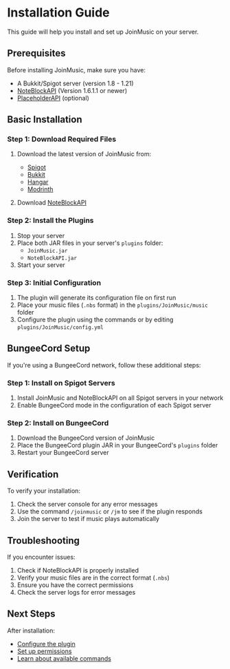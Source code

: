 # Installation Guide

This guide will help you install and set up JoinMusic on your server.

## Prerequisites

Before installing JoinMusic, make sure you have:

- A Bukkit/Spigot server (version 1.8 - 1.21)
- [NoteBlockAPI](https://www.spigotmc.org/resources/noteblockapi.19287/) (Version 1.6.1.1 or newer)
- [PlaceholderAPI](https://www.spigotmc.org/resources/placeholderapi.6245/) (optional)

## Basic Installation

### Step 1: Download Required Files
1. Download the latest version of JoinMusic from:
   - [Spigot](https://www.spigotmc.org/resources/joinmusic.78169/)
   - [Bukkit](https://dev.bukkit.org/projects/joinmusik)
   - [Hangar](https://hangar.papermc.io/T0biii/JoinMusic)
   - [Modrinth](https://modrinth.com/plugin/joinmusic)

2. Download [NoteBlockAPI](https://www.spigotmc.org/resources/noteblockapi.19287/)

### Step 2: Install the Plugins
1. Stop your server
2. Place both JAR files in your server's `plugins` folder:
   - `JoinMusic.jar`
   - `NoteBlockAPI.jar`
3. Start your server

### Step 3: Initial Configuration
1. The plugin will generate its configuration file on first run
2. Place your music files (`.nbs` format) in the `plugins/JoinMusic/music` folder
3. Configure the plugin using the commands or by editing `plugins/JoinMusic/config.yml`

## BungeeCord Setup

If you're using a BungeeCord network, follow these additional steps:

### Step 1: Install on Spigot Servers
1. Install JoinMusic and NoteBlockAPI on all Spigot servers in your network
2. Enable BungeeCord mode in the configuration of each Spigot server

### Step 2: Install on BungeeCord
1. Download the BungeeCord version of JoinMusic
2. Place the BungeeCord plugin JAR in your BungeeCord's `plugins` folder
3. Restart your BungeeCord server

## Verification

To verify your installation:

1. Check the server console for any error messages
2. Use the command `/joinmusic` or `/jm` to see if the plugin responds
3. Join the server to test if music plays automatically

## Troubleshooting

If you encounter issues:

1. Check if NoteBlockAPI is properly installed
2. Verify your music files are in the correct format (`.nbs`)
3. Ensure you have the correct permissions
4. Check the server logs for error messages

## Next Steps

After installation:
- [Configure the plugin](configuration.md)
- [Set up permissions](permissions.md)
- [Learn about available commands](commands.md) 
